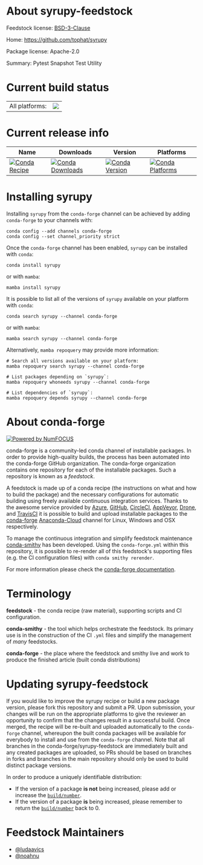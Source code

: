 About syrupy-feedstock
======================

Feedstock license: [BSD-3-Clause](https://github.com/conda-forge/syrupy-feedstock/blob/main/LICENSE.txt)

Home: https://github.com/tophat/syrupy

Package license: Apache-2.0

Summary: Pytest Snapshot Test Utility

Current build status
====================


<table><tr><td>All platforms:</td>
    <td>
      <a href="https://dev.azure.com/conda-forge/feedstock-builds/_build/latest?definitionId=18171&branchName=main">
        <img src="https://dev.azure.com/conda-forge/feedstock-builds/_apis/build/status/syrupy-feedstock?branchName=main">
      </a>
    </td>
  </tr>
</table>

Current release info
====================

| Name | Downloads | Version | Platforms |
| --- | --- | --- | --- |
| [![Conda Recipe](https://img.shields.io/badge/recipe-syrupy-green.svg)](https://anaconda.org/conda-forge/syrupy) | [![Conda Downloads](https://img.shields.io/conda/dn/conda-forge/syrupy.svg)](https://anaconda.org/conda-forge/syrupy) | [![Conda Version](https://img.shields.io/conda/vn/conda-forge/syrupy.svg)](https://anaconda.org/conda-forge/syrupy) | [![Conda Platforms](https://img.shields.io/conda/pn/conda-forge/syrupy.svg)](https://anaconda.org/conda-forge/syrupy) |

Installing syrupy
=================

Installing `syrupy` from the `conda-forge` channel can be achieved by adding `conda-forge` to your channels with:

```
conda config --add channels conda-forge
conda config --set channel_priority strict
```

Once the `conda-forge` channel has been enabled, `syrupy` can be installed with `conda`:

```
conda install syrupy
```

or with `mamba`:

```
mamba install syrupy
```

It is possible to list all of the versions of `syrupy` available on your platform with `conda`:

```
conda search syrupy --channel conda-forge
```

or with `mamba`:

```
mamba search syrupy --channel conda-forge
```

Alternatively, `mamba repoquery` may provide more information:

```
# Search all versions available on your platform:
mamba repoquery search syrupy --channel conda-forge

# List packages depending on `syrupy`:
mamba repoquery whoneeds syrupy --channel conda-forge

# List dependencies of `syrupy`:
mamba repoquery depends syrupy --channel conda-forge
```


About conda-forge
=================

[![Powered by
NumFOCUS](https://img.shields.io/badge/powered%20by-NumFOCUS-orange.svg?style=flat&colorA=E1523D&colorB=007D8A)](https://numfocus.org)

conda-forge is a community-led conda channel of installable packages.
In order to provide high-quality builds, the process has been automated into the
conda-forge GitHub organization. The conda-forge organization contains one repository
for each of the installable packages. Such a repository is known as a *feedstock*.

A feedstock is made up of a conda recipe (the instructions on what and how to build
the package) and the necessary configurations for automatic building using freely
available continuous integration services. Thanks to the awesome service provided by
[Azure](https://azure.microsoft.com/en-us/services/devops/), [GitHub](https://github.com/),
[CircleCI](https://circleci.com/), [AppVeyor](https://www.appveyor.com/),
[Drone](https://cloud.drone.io/welcome), and [TravisCI](https://travis-ci.com/)
it is possible to build and upload installable packages to the
[conda-forge](https://anaconda.org/conda-forge) [Anaconda-Cloud](https://anaconda.org/)
channel for Linux, Windows and OSX respectively.

To manage the continuous integration and simplify feedstock maintenance
[conda-smithy](https://github.com/conda-forge/conda-smithy) has been developed.
Using the ``conda-forge.yml`` within this repository, it is possible to re-render all of
this feedstock's supporting files (e.g. the CI configuration files) with ``conda smithy rerender``.

For more information please check the [conda-forge documentation](https://conda-forge.org/docs/).

Terminology
===========

**feedstock** - the conda recipe (raw material), supporting scripts and CI configuration.

**conda-smithy** - the tool which helps orchestrate the feedstock.
                   Its primary use is in the construction of the CI ``.yml`` files
                   and simplify the management of *many* feedstocks.

**conda-forge** - the place where the feedstock and smithy live and work to
                  produce the finished article (built conda distributions)


Updating syrupy-feedstock
=========================

If you would like to improve the syrupy recipe or build a new
package version, please fork this repository and submit a PR. Upon submission,
your changes will be run on the appropriate platforms to give the reviewer an
opportunity to confirm that the changes result in a successful build. Once
merged, the recipe will be re-built and uploaded automatically to the
`conda-forge` channel, whereupon the built conda packages will be available for
everybody to install and use from the `conda-forge` channel.
Note that all branches in the conda-forge/syrupy-feedstock are
immediately built and any created packages are uploaded, so PRs should be based
on branches in forks and branches in the main repository should only be used to
build distinct package versions.

In order to produce a uniquely identifiable distribution:
 * If the version of a package **is not** being increased, please add or increase
   the [``build/number``](https://docs.conda.io/projects/conda-build/en/latest/resources/define-metadata.html#build-number-and-string).
 * If the version of a package **is** being increased, please remember to return
   the [``build/number``](https://docs.conda.io/projects/conda-build/en/latest/resources/define-metadata.html#build-number-and-string)
   back to 0.

Feedstock Maintainers
=====================

* [@ludaavics](https://github.com/ludaavics/)
* [@noahnu](https://github.com/noahnu/)

